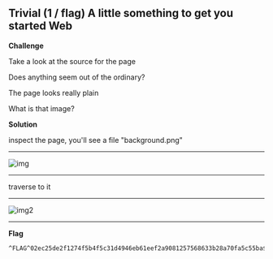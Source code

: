 ## Trivial (1 / flag)	A little something to get you started	Web

**Challenge**

Take a look at the source for the page

Does anything seem out of the ordinary?

The page looks really plain

What is that image?

**Solution**

inspect the page, you'll see a file "background.png"

---

![img](https://github.com/kevevine/writeups/blob/master/hacker101/A%20little%20something%20to%20get%20you%20started/images/ss1.png)

---

traverse to it

---

![img2](https://github.com/kevevine/writeups/blob/master/hacker101/A%20little%20something%20to%20get%20you%20started/images/ss2.png)

---

**Flag**

```
^FLAG^02ec25de2f1274f5b4f5c31d4946eb61eef2a9081257568633b28a70fa5c55ba$FLAG$
```
